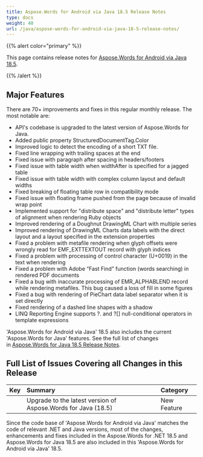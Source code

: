 ```yaml
---
title: Aspose.Words for Android via Java 18.5 Release Notes
type: docs
weight: 40
url: /java/aspose-words-for-android-via-java-18-5-release-notes/
---
```


{{% alert color="primary" %}} 

This page contains release notes for [Aspose.Words for Android via Java 18.5](https://repository.aspose.com/webapp/#/artifacts/browse/tree/General/repo/com/aspose/aspose-words/18.5).

{{% /alert %}} 
## **Major Features**
There are 70+ improvements and fixes in this regular monthly release. The most notable are:

- API's codebase is upgraded to the latest version of Aspose.Words for Java.
- Added public property StructuredDocumentTag.Color 
- Improved logic to detect the encoding of a short TXT file.
- Fixed line wrapping with trailing spaces at the end
- Fixed issue with paragraph after spacing in headers/footers
- Fixed issue with table width when widthAfter is specified for a jagged table
- Fixed issue with table width with complex column layout and default widths
- Fixed breaking of floating table row in compatibility mode
- Fixed issue with floating frame pushed from the page because of invalid wrap point
- Implemented support for "distribute space" and "distribute letter" types of alignment when rendering Ruby objects
- Improved rendering of a Doughnut DrawingML Chart with multiple series
- Improved rendering of DrawingML Charts data labels with the direct layout and a layout specified in the extension properties
- Fixed a problem with metafile rendering when glyph offsets were wrongly read for EMF_EXTTEXTOUT record with glyph indices
- Fixed a problem with processing of control character (U+0019) in the text when rendering
- Fixed a problem with Adobe “Fast Find” function (words searching) in rendered PDF documents
- Fixed a bug with inaccurate processing of EMR_ALPHABLEND record while rendering metafiles. This bug caused a loss of fill in some figures
- Fixed a bug with rendering of PieChart data label separator when it is set directly
- Fixed rendering of a dashed line shapes with a shadow
- LINQ Reporting Engine supports ?. and ?[] null-conditional operators in template expressions

'Aspose.Words for Android via Java' 18.5 also includes the current 'Aspose.Words for Java' features. See the full list of changes in [Aspose.Words for Java 18.5 Release Notes](/words/java/aspose-words-for-java-18-5-release-notes/).
## **Full List of Issues Covering all Changes in this Release**

|**Key**|**Summary**|**Category**|
| :- | :- | :- |
| |Upgrade to the latest version of Aspose.Words for Java (18.5)|New Feature|
Since the code base of 'Aspose.Words for Android via Java' matches the code of relevant .NET and Java versions, most of the changes, enhancements and fixes included in the Aspose.Words for .NET 18.5 and Aspose.Words for Java 18.5 are also included in this 'Aspose.Words for Android via Java' 18.5.
